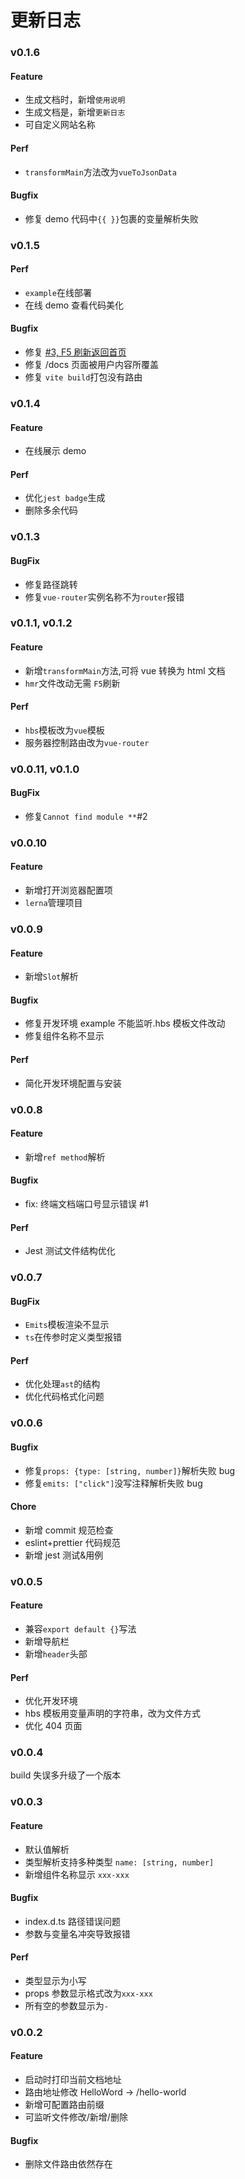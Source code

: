 # 更新日志

### v0.1.6

#### Feature

- 生成文档时，新增`使用说明`
- 生成文档是，新增`更新日志`
- 可自定义网站名称

#### Perf

- `transformMain`方法改为`vueToJsonData`

#### Bugfix

- 修复 demo 代码中`{{ }}`包裹的变量解析失败

### v0.1.5

#### Perf

- `example`在线部署
- 在线 demo 查看代码美化

#### Bugfix

- 修复 [#3, F5 刷新返回首页](https://github.com/meetqy/vite-plugin-vue-docs/issues/3)
- 修复 /docs 页面被用户内容所覆盖
- 修复 `vite build`打包没有路由

### v0.1.4

#### Feature

- 在线展示 demo

#### Perf

- 优化`jest badge`生成
- 删除多余代码

### v0.1.3

#### BugFix

- 修复路径跳转
- 修复`vue-router`实例名称不为`router`报错

### v0.1.1, v0.1.2

#### Feature

- 新增`transformMain`方法,可将 vue 转换为 html 文档
- `hmr`文件改动无需 `F5`刷新

#### Perf

- `hbs`模板改为`vue`模板
- 服务器控制路由改为`vue-router`

### v0.0.11, v0.1.0

#### BugFix

- 修复`Cannot find module **`#2

### v0.0.10

#### Feature

- 新增打开浏览器配置项
- `lerna`管理项目

### v0.0.9

#### Feature

- 新增`Slot`解析

#### Bugfix

- 修复开发环境 example 不能监听.hbs 模板文件改动
- 修复组件名称不显示

#### Perf

- 简化开发环境配置与安装

### v0.0.8

#### Feature

- 新增`ref method`解析

#### Bugfix

- fix: 终端文档端口号显示错误 #1

#### Perf

- Jest 测试文件结构优化

### v0.0.7

#### BugFix

- `Emits`模板渲染不显示
- `ts`在传参时定义类型报错

#### Perf

- 优化处理`ast`的结构
- 优化代码格式化问题

### v0.0.6

#### Bugfix

- 修复`props: {type: [string, number]}`解析失败 bug
- 修复`emits: ["click"]`没写注释解析失败 bug

#### Chore

- 新增 commit 规范检查
- eslint+prettier 代码规范
- 新增 jest 测试&用例

### v0.0.5

#### Feature

- 兼容`export default {}`写法
- 新增导航栏
- 新增`header`头部

#### Perf

- 优化开发环境
- hbs 模板用变量声明的字符串，改为文件方式
- 优化 404 页面

### v0.0.4

build 失误多升级了一个版本

### v0.0.3

#### Feature

- 默认值解析
- 类型解析支持多种类型 `name: [string, number]`
- 新增组件名称显示 `xxx-xxx`

#### Bugfix

- index.d.ts 路径错误问题
- 参数与变量名冲突导致报错

#### Perf

- 类型显示为小写
- props 参数显示格式改为`xxx-xxx`
- 所有空的参数显示为`-`

### v0.0.2

#### Feature

- 启动时打印当前文档地址
- 路由地址修改 HelloWord -> /hello-world
- 新增可配置路由前缀
- 可监听文件修改/新增/删除

#### Bugfix

- 删除文件路由依然存在

